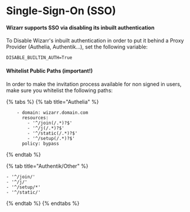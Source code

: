 # Single-Sign-On (SSO)

#### **Wizarr supports SSO via disabling its inbuilt authentication**

To Disable Wizarr's inbuilt authentication in order to put it behind a Proxy Provider (Authelia, Authentik...), set the following variable:

`DISABLE_BUILTIN_AUTH=True`

#### Whitelist Public Paths (important!)

In order to make the invitation process available for non signed in users, make sure you whitelist the following paths:

{% tabs %}
{% tab title="Authelia" %}
```
    - domain: wizarr.domain.com
      resources:
        - '^/join(/.*)?$'
        - '^/j(/.*)?$'
        - '^/static(/.*)?$'
        - '^/setup(/.*)?$'
      policy: bypass
```
{% endtab %}

{% tab title="Authentik/Other" %}
```
- '^/join/'
- '^/j/'
- '^/setup/*'
- '^/static/'
```
{% endtab %}
{% endtabs %}
